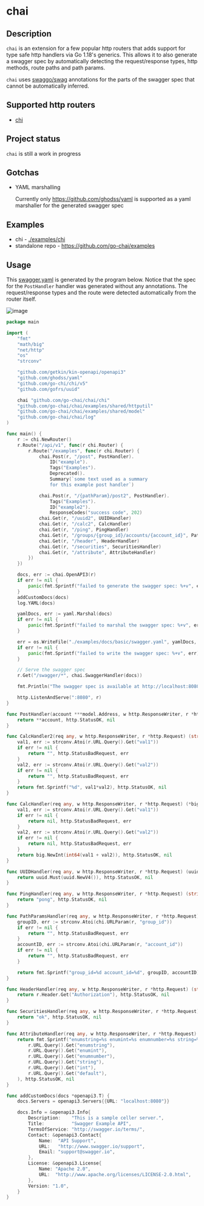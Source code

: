 # chai

## Description

`chai` is an extension for a few popular http routers that adds support for type safe http handlers via Go 1.18's generics. This allows it to also generate a swagger spec by automatically detecting the request/response types, http methods, route paths and path params.

`chai` uses [swaggo/swag](https://github.com/swaggo/swag) annotations for the parts of the swagger spec that cannot be automatically inferred.


## Supported http routers

- [chi](https://github.com/go-chi/chi)

## Project status
`chai` is still a work in progress

## Gotchas

- YAML marshalling

	Currently only https://github.com/ghodss/yaml is supported as a yaml marshaller for the generated swagger spec

## Examples

- chi - [./examples/chi](./examples/chi)
- standalone repo - https://github.com/go-chai/examples

## Usage

This [swagger.yaml](https://editor.swagger.io/?url=https://raw.githubusercontent.com/go-chai/chai/main/examples/docs/basic/swagger.yaml) is generated by the program below. Notice that the spec for the `PostHandler` handler was generated without any annotations. The request/response types and the route were detected automatically from the router itself.

![image](https://user-images.githubusercontent.com/1100051/147469383-b257f396-be7c-45d9-bf55-a1f7454bf5bf.png)

```go
package main

import (
	"fmt"
	"math/big"
	"net/http"
	"os"
	"strconv"

	"github.com/getkin/kin-openapi/openapi3"
	"github.com/ghodss/yaml"
	"github.com/go-chi/chi/v5"
	"github.com/gofrs/uuid"

	chai "github.com/go-chai/chai/chi"
	"github.com/go-chai/chai/examples/shared/httputil"
	"github.com/go-chai/chai/examples/shared/model"
	"github.com/go-chai/chai/log"
)

func main() {
	r := chi.NewRouter()
	r.Route("/api/v1", func(r chi.Router) {
		r.Route("/examples", func(r chi.Router) {
			chai.Post(r, "/post", PostHandler).
				ID("example").
				Tags("Examples").
				Deprecated().
				Summary(`some text used as a summary
				for this example post handler`)

			chai.Post(r, "/{pathParam}/post2", PostHandler).
				Tags("Examples").
				ID("example2").
				ResponseCodes("success code", 202)
			chai.Get(r, "/uuid2", UUIDHandler)
			chai.Get(r, "/calc2", CalcHandler)
			chai.Get(r, "/ping", PingHandler)
			chai.Get(r, "/groups/{group_id}/accounts/{account_id}", PathParamsHandler)
			chai.Get(r, "/header", HeaderHandler)
			chai.Get(r, "/securities", SecuritiesHandler)
			chai.Get(r, "/attribute", AttributeHandler)
		})
	})

	docs, err := chai.OpenAPI3(r)
	if err != nil {
		panic(fmt.Sprintf("failed to generate the swagger spec: %+v", err))
	}
	addCustomDocs(docs)
	log.YAML(docs)

	yamlDocs, err := yaml.Marshal(docs)
	if err != nil {
		panic(fmt.Sprintf("failed to marshal the swagger spec: %+v", err))
	}

	err = os.WriteFile("./examples/docs/basic/swagger.yaml", yamlDocs, 0644)
	if err != nil {
		panic(fmt.Sprintf("failed to write the swagger spec: %+v", err))
	}

	// Serve the swagger spec
	r.Get("/swagger/*", chai.SwaggerHandler(docs))

	fmt.Println("The swagger spec is available at http://localhost:8080/swagger/")

	http.ListenAndServe(":8080", r)
}

func PostHandler(account ***model.Address, w http.ResponseWriter, r *http.Request) (*model.Address, int, *httputil.Error) {
	return **account, http.StatusOK, nil
}

func CalcHandler2(req any, w http.ResponseWriter, r *http.Request) (string, int, error) {
	val1, err := strconv.Atoi(r.URL.Query().Get("val1"))
	if err != nil {
		return "", http.StatusBadRequest, err
	}
	val2, err := strconv.Atoi(r.URL.Query().Get("val2"))
	if err != nil {
		return "", http.StatusBadRequest, err
	}
	return fmt.Sprintf("%d", val1*val2), http.StatusOK, nil
}

func CalcHandler(req any, w http.ResponseWriter, r *http.Request) (*big.Int, int, error) {
	val1, err := strconv.Atoi(r.URL.Query().Get("val1"))
	if err != nil {
		return nil, http.StatusBadRequest, err
	}
	val2, err := strconv.Atoi(r.URL.Query().Get("val2"))
	if err != nil {
		return nil, http.StatusBadRequest, err
	}
	return big.NewInt(int64(val1 + val2)), http.StatusOK, nil
}

func UUIDHandler(req any, w http.ResponseWriter, r *http.Request) (uuid.UUID, int, error) {
	return uuid.Must(uuid.NewV4()), http.StatusOK, nil
}

func PingHandler(req any, w http.ResponseWriter, r *http.Request) (string, int, error) {
	return "pong", http.StatusOK, nil
}

func PathParamsHandler(req any, w http.ResponseWriter, r *http.Request) (string, int, error) {
	groupID, err := strconv.Atoi(chi.URLParam(r, "group_id"))
	if err != nil {
		return "", http.StatusBadRequest, err
	}
	accountID, err := strconv.Atoi(chi.URLParam(r, "account_id"))
	if err != nil {
		return "", http.StatusBadRequest, err
	}

	return fmt.Sprintf("group_id=%d account_id=%d", groupID, accountID), http.StatusOK, nil
}

func HeaderHandler(req any, w http.ResponseWriter, r *http.Request) (string, int, error) {
	return r.Header.Get("Authorization"), http.StatusOK, nil
}

func SecuritiesHandler(req any, w http.ResponseWriter, r *http.Request) (string, int, error) {
	return "ok", http.StatusOK, nil
}

func AttributeHandler(req any, w http.ResponseWriter, r *http.Request) (string, int, error) {
	return fmt.Sprintf("enumstring=%s enumint=%s enumnumber=%s string=%s int=%s default=%s",
		r.URL.Query().Get("enumstring"),
		r.URL.Query().Get("enumint"),
		r.URL.Query().Get("enumnumber"),
		r.URL.Query().Get("string"),
		r.URL.Query().Get("int"),
		r.URL.Query().Get("default"),
	), http.StatusOK, nil
}

func addCustomDocs(docs *openapi3.T) {
	docs.Servers = openapi3.Servers{{URL: "localhost:8080"}}

	docs.Info = &openapi3.Info{
		Description:    "This is a sample celler server.",
		Title:          "Swagger Example API",
		TermsOfService: "http://swagger.io/terms/",
		Contact: &openapi3.Contact{
			Name:  "API Support",
			URL:   "http://www.swagger.io/support",
			Email: "support@swagger.io",
		},
		License: &openapi3.License{
			Name: "Apache 2.0",
			URL:  "http://www.apache.org/licenses/LICENSE-2.0.html",
		},
		Version: "1.0",
	}
}
```
